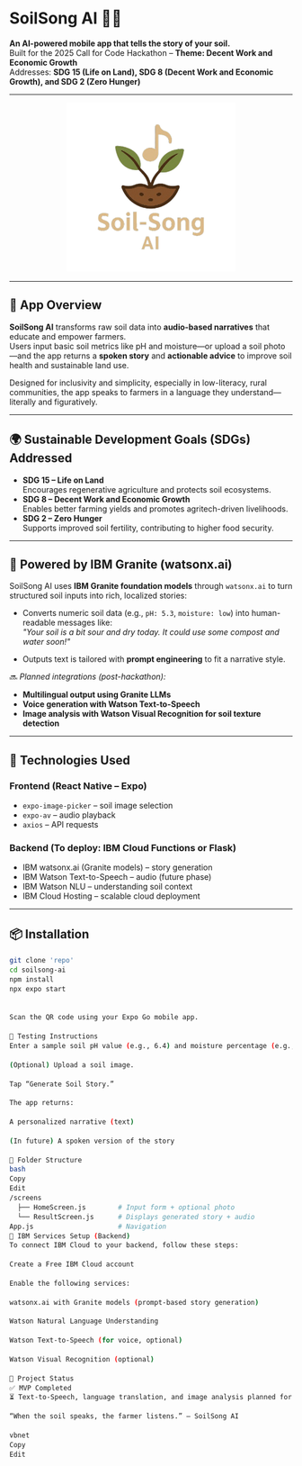 # SoilSong AI 🎵🌱  
**An AI-powered mobile app that tells the story of your soil.**  
Built for the 2025 Call for Code Hackathon – **Theme: Decent Work and Economic Growth**  
Addresses: **SDG 15 (Life on Land), SDG 8 (Decent Work and Economic Growth), and SDG 2 (Zero Hunger)**

---

<p align="center">
  <img src="https://github.com/ABHIJATSARARI/Soil-Song/blob/main/soil-song-app/assets/logo1.png" alt="OLifie Logo" width="300px">
</p>

---


## 📱 App Overview

**SoilSong AI** transforms raw soil data into **audio-based narratives** that educate and empower farmers.  
Users input basic soil metrics like pH and moisture—or upload a soil photo—and the app returns a **spoken story** and **actionable advice** to improve soil health and sustainable land use.

Designed for inclusivity and simplicity, especially in low-literacy, rural communities, the app speaks to farmers in a language they understand—literally and figuratively.

---

## 🌍 Sustainable Development Goals (SDGs) Addressed

- **SDG 15 – Life on Land**  
  Encourages regenerative agriculture and protects soil ecosystems.
- **SDG 8 – Decent Work and Economic Growth**  
  Enables better farming yields and promotes agritech-driven livelihoods.
- **SDG 2 – Zero Hunger**  
  Supports improved soil fertility, contributing to higher food security.

---

## 🧠 Powered by IBM Granite (watsonx.ai)

SoilSong AI uses **IBM Granite foundation models** through `watsonx.ai` to turn structured soil inputs into rich, localized stories:

- Converts numeric soil data (e.g., `pH: 5.3`, `moisture: low`) into human-readable messages like:  
  _"Your soil is a bit sour and dry today. It could use some compost and water soon!"_
  
- Outputs text is tailored with **prompt engineering** to fit a narrative style.

🔜 *Planned integrations (post-hackathon):*
- **Multilingual output using Granite LLMs**
- **Voice generation with Watson Text-to-Speech**
- **Image analysis with Watson Visual Recognition for soil texture detection**

---

## 🔧 Technologies Used

### Frontend (React Native – Expo)
- `expo-image-picker` – soil image selection
- `expo-av` – audio playback
- `axios` – API requests

### Backend (To deploy: IBM Cloud Functions or Flask)
- IBM watsonx.ai (Granite models) – story generation
- IBM Watson Text-to-Speech – audio (future phase)
- IBM Watson NLU – understanding soil context
- IBM Cloud Hosting – scalable cloud deployment

---

## 📦 Installation

```bash
git clone 'repo'
cd soilsong-ai
npm install
npx expo start


Scan the QR code using your Expo Go mobile app.

🧪 Testing Instructions
Enter a sample soil pH value (e.g., 6.4) and moisture percentage (e.g., 18).

(Optional) Upload a soil image.

Tap “Generate Soil Story.”

The app returns:

A personalized narrative (text)

(In future) A spoken version of the story

📁 Folder Structure
bash
Copy
Edit
/screens
  ├── HomeScreen.js        # Input form + optional photo
  └── ResultScreen.js      # Displays generated story + audio
App.js                     # Navigation
🔗 IBM Services Setup (Backend)
To connect IBM Cloud to your backend, follow these steps:

Create a Free IBM Cloud account

Enable the following services:

watsonx.ai with Granite models (prompt-based story generation)

Watson Natural Language Understanding

Watson Text-to-Speech (for voice, optional)

Watson Visual Recognition (optional)

🚀 Project Status
✅ MVP Completed
⏳ Text-to-Speech, language translation, and image analysis planned for future updates

“When the soil speaks, the farmer listens.” – SoilSong AI

vbnet
Copy
Edit
